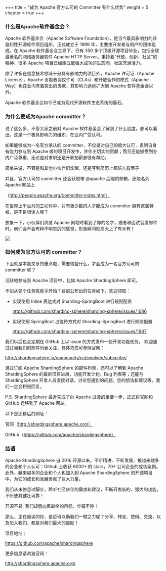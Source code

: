 +++
title = "成为 Apache 官方认可的 Committer 有什么优势"
weight = 5
chapter = true
+++

### 什么是Apache软件基金会？

Apache 软件基金会（Apache Software Foundation），是当今最具影响力的非盈利性开源软件项目组织，正式成立于 1999 年，主要由开发者与用户的团体组成。在 Apache 软件基金会主导下，已有 350 多个顶级开源项目毕业，包括全球最著名的网络服务器软件 Apache HTTP Server。秉持着“开放、创新、社区”的精神，很多 Apache 项目已经建立起强大成功的生态圈，社区充满活力。

除了许多在信息技术领域十分具有影响力的项目外，Apache 许可证（Apache License），Apache 贡献者协议许可（CLAs）和开放合作的模式（Apache Way）也在业内有着突出的贡献，其影响力远远扩大到 Apache 软件基金会以外。

Apache 软件基金会如今已成为现代开源软件生态系统的基石。

### 为什么要成为Apache committer？

说了这么多，不管大家之前对 Apache 软件基金会了解到了什么程度，都可以看出，这是一个极具影响力的组织，在业内广受认可。

如果能够成为一名官方承认的 committer，不仅是对自己的极大认可，表明自身有能力参与到 Apache 级的项目开发中，并作出切实的贡献；而且还能够受到业内广泛尊重，无论是对求职还是升职加薪都很有帮助。

简单来说，不管是和其他小伙伴们炫耀，还是写到简历上都倍儿有面子

并且，官方认可的 committer 还会获取带 @apache 后缀的邮箱，还能名列 Apache 网站上

（http://people.apache.org/committer-index.html）


在世界上千百万的工程师中，只有极少数的人才能成为 committer 拥有这些特权，是不是很诱人呢？

想象一下，小伙伴们浏览 Apache 网站时看到了你的名字，或者和面试官发邮件时，他们会不会有种不明觉厉的感觉，形象瞬间就高大上了有木有！

![](https://shardingsphere.apache.org/blog/img/committer1.jpg)

### 如何成为官方认可的 committer？

下面就是本篇文章的重点啦，需要做些什么，才会成为一名官方认可的 committer 呢？


活跃地参与到 Apache 项目中，比如 Apache ShardingSphere 即可。

不如从领个任务练练手开始？目前公布出的任务如下，欢迎领取：

- 实现使用 Inline 表达式对 Sharding-SpringBoot 进行规则配置

  https://github.com/sharding-sphere/sharding-sphere/issues/1686

- 实现使用 SpringBoot 占位符方式对 Sharding-SpringBoot 进行规则配置

  https://github.com/sharding-sphere/sharding-sphere/issues/1687


我们以后也会定期在 GitHub 上以 issue 的方式发布一些开发功能任务， 欢迎通过订阅我们的邮件列表关注，具体方式可参照官网：

http://shardingsphere.io/community/cn/involved/subscribe/

通过订阅 Apache ShardingSphere 的邮件列表，还可以了解到 Apache ShardingSphere 的最新项目进展，功能开发计划，Bug 列表等；还能与 ShardingSphere 开发人员直接对话，讨论您遇到的问题，您的想法和建议等，我们一定会积极回复。

P.S. ShardingSphere 最近完成了向 Apache 过渡的重要一步，正式将官网和 GitHub 迁移到了 Apache 网站。

以下是迁移后的网址：

官网（http://shardingsphere.apache.org/）

GitHub（https://github.com/apache/shardingsphere）

### 结语
Apache ShardingSphere 自 2016 开源以来，不断精进、不断发展，被越来越多的企业和个人认可：Github 上收获 6000+ 的 stars，70+ 公司企业的成功案例。此外，越来越多的企业和个人也加入到 Apache ShardingSphere 的开源项目中，为它的成长和发展贡献了巨大力量。



我们从未停息过脚步，聆听社区伙伴的需求和建议，不断开发新的、强大的功能，不断使其健壮可靠！

开源不易, 我们却愿向着最终的目标，步履不停！

那么，正在阅读的你，是否可以助我们一臂之力呢？分享、转发、使用、交流，以及加入我们，都是对我们最大的鼓励！

项目地址：

https://github.com/apache/shardingsphere


更多信息请浏览官网：

http://shardingsphere.apache.org/

